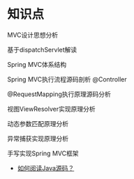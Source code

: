 



# 知识点

MVC设计思想分析

基于dispatchServlet解读

Spring MVC体系结构

Spring MVC执行流程源码剖析 @Controller

@RequestMapping执行原理源码分析

视图ViewResolver实现原理分析

动态参数匹配原理分析

异常捕获实现原理分析

手写实现Spring MVC框架


* [如何阅读Java源码？](https://blog.csdn.net/fygu18/article/details/81295187)
